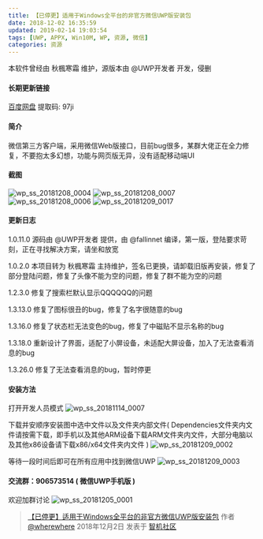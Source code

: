 ```yaml
---
title: 【已停更】适用于Windows全平台的非官方微信UWP版安装包
date: 2018-12-02 16:35:59
updated: 2019-02-14 19:03:54
tags: [UWP, APPX, Win10M, WP, 资源, 微信]
categories: 资源
---
```

本软件曾经由 秋楓寒霜 维护，源版本由 @UWP开发者 开发，侵删

#### 长期更新链接

[百度网盘](https://pan.baidu.com/s/18RQTp0YwvW_bu8RXfKZ6WA) 提取码: 97ji

#### 简介

微信第三方客户端，采用微信Web版接口，目前bug很多，某群大佬正在全力修复，不要抱太多幻想，功能与网页版无异，没有适配移动端UI

#### 截图
![wp_ss_20181208_0004](https://github.com/wherewhere/wherewhere.github.io/assets/27689196/ffe76aa9-bf3f-43ce-a05b-f4db25e2c1a3)
![wp_ss_20181208_0007](https://github.com/wherewhere/wherewhere.github.io/assets/27689196/a89a3034-50c0-45ad-ba2c-c9f1f6b1611c)<!--more-->
![wp_ss_20181208_0006](https://github.com/wherewhere/wherewhere.github.io/assets/27689196/a54e7c40-8ffd-484d-a4a7-2d5e0194b2f2)
![wp_ss_20181209_0017](https://github.com/wherewhere/wherewhere.github.io/assets/27689196/018db5d8-0dbf-4105-b05d-16b15a378b59)

#### 更新日志

1.0.11.0
源码由 @UWP开发者 提供，由 @fallinnet 编译，第一版，登陆要求苛刻，正在寻找解决方案，请坐和放宽

1.0.2.0
本项目转为 秋楓寒霜 主持维护，签名已更换，请卸载旧版再安装，修复了部分登陆问题，修复了头像不能为空的问题，修复了群不能为空的问题

1.2.3.0
修复了搜索栏默认显示QQQQQQ的问题

1.3.13.0
修复了图标很丑的bug，修复了名字很随意的bug

1.3.16.0
修复了状态栏无法变色的bug，修复了中磁贴不显示名称的bug

1.3.18.0
重新设计了界面，适配了小屏设备，未适配大屏设备，加入了无法查看消息的bug

1.3.26.0
修复了无法查看消息的bug，暂时停更

#### 安装方法

打开开发人员模式
![wp_ss_20181114_0007](https://github.com/wherewhere/wherewhere.github.io/assets/27689196/88737c50-d4b1-41cc-80ca-fd4031578e61)

下载并安顺序安装图中选中文件以及文件夹内部文件( Dependencies文件夹内文件请按需下载，即手机以及其他ARM设备下载ARM文件夹内文件，大部分电脑以及其他x86设备请下载x86/x64文件夹内文件 )
![wp_ss_20181209_0002](https://github.com/wherewhere/wherewhere.github.io/assets/27689196/fab579a9-bee9-4fd2-8320-257337d231ac)

等待一段时间后即可在所有应用中找到微信UWP
![wp_ss_20181209_0003](https://github.com/wherewhere/wherewhere.github.io/assets/27689196/32811d3a-bf24-4c23-b8c3-348783ae7ea9)

#### 交流群：906573514 ( 微信UWP手机版 )
欢迎加群讨论
![wp_ss_20181205_0001](https://github.com/wherewhere/wherewhere.github.io/assets/27689196/dceebe8f-b39f-4891-8f8e-4c100469d02c)

> [【已停更】适用于Windows全平台的非官方微信UWP版安装包](https://bbs.wfun.com/thread-1019515-1-1.html) 作者 [@wherewhere](https://bbs.wfun.com/u/2850357) 2018年12月2日 发表于 [智机社区](https://bbs.wfun.com "WFun")
